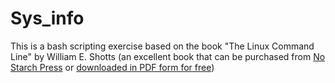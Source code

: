 # Sys_info

This is a bash scripting exercise based on the book "The Linux Command Line" by William E. Shotts (an excellent book that can be purchased from [No Starch Press](https://www.nostarch.com/tlcl) or [downloaded in PDF form for free](http://linuxcommand.org/tlcl.php))